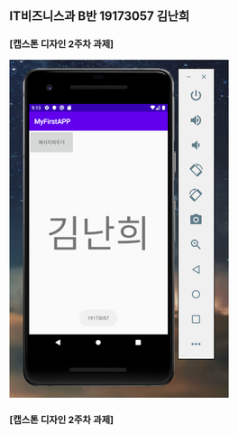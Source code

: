 ## IT비즈니스과 B반 19173057 김난희

### [캡스톤 디자인 2주차 과제]

<img width="" height="" src="./png/2hw.PNG"></img>


### [캡스톤 디자인 2주차 과제]
